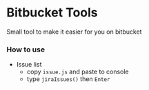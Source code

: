 # Bitbucket Tools
Small tool to make it easier for you on bitbucket

### How to use
- Issue list
  - copy `issue.js` and paste to console
  - type `jiraIssues()` then `Enter`

